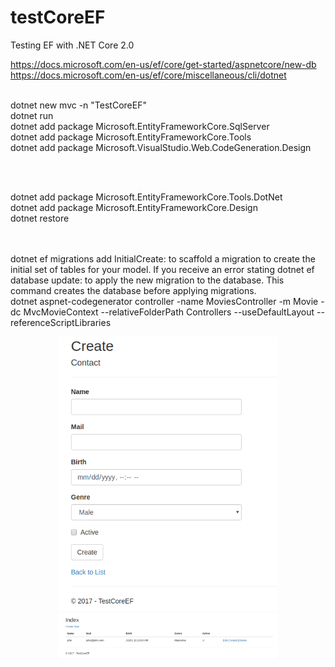 # testCoreEF
Testing EF with .NET Core 2.0

https://docs.microsoft.com/en-us/ef/core/get-started/aspnetcore/new-db <br>
https://docs.microsoft.com/en-us/ef/core/miscellaneous/cli/dotnet

<br/>
dotnet new mvc -n "TestCoreEF"<br/>
dotnet run<br/>
dotnet add package Microsoft.EntityFrameworkCore.SqlServer<br/>
dotnet add package Microsoft.EntityFrameworkCore.Tools<br/>
dotnet add package Microsoft.VisualStudio.Web.CodeGeneration.Design<br/>

<br/><br/>

dotnet add package Microsoft.EntityFrameworkCore.Tools.DotNet<br/>
dotnet add package Microsoft.EntityFrameworkCore.Design<br/>
dotnet restore<br/>
<br/>


 <ItemGroup>
   <DotNetCliToolReference Include="Microsoft.VisualStudio.Web.CodeGeneration.Tools" Version="2.0.0" />
   <DotNetCliToolReference Include="Microsoft.EntityFrameworkCore.Tools.DotNet" Version="2.0.0" />
 </ItemGroup>
 
<br/> 
dotnet ef migrations add InitialCreate: to scaffold a migration to create the initial set of tables for your model. If you receive an error stating 
dotnet ef database update: to apply the new migration to the database. This command creates the database before applying migrations.
<br/>
dotnet aspnet-codegenerator controller -name MoviesController -m Movie -dc MvcMovieContext --relativeFolderPath Controllers --useDefaultLayout --referenceScriptLibraries 

<p align="center">
  <img src="https://github.com/fabioono25/testCoreEF/blob/master/create.png" width="350"/>
  <img src="https://github.com/fabioono25/testCoreEF/blob/master/createComplete.png" width="350"/>
</p>
